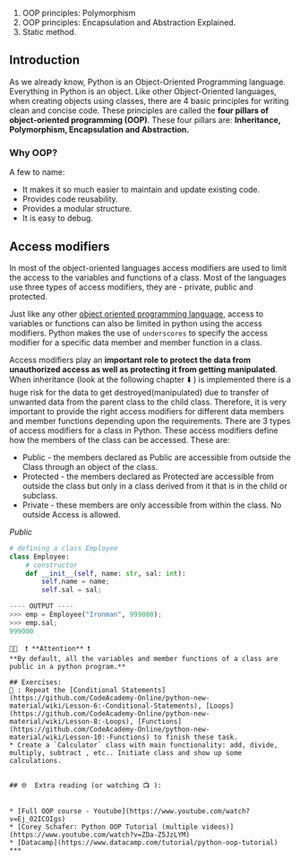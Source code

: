 1. OOP principles: Polymorphism
1. OOP principles: Encapsulation and Abstraction Explained.
1. Static method.

## Introduction 
As we already know, Python is an Object-Oriented Programming language. Everything in Python is an object. Like other Object-Oriented languages, when creating objects using classes, there are 4 basic principles for writing clean and concise code. These principles are called the **four pillars of object-oriented programming (OOP)**. These four pillars are:  **Inheritance, Polymorphism, Encapsulation and Abstraction.** 

### Why OOP?
A few to name:
* It makes it so much easier to maintain and update existing code.
* Provides code reusability.
* Provides a modular structure.
* It is easy to debug.

## Access modifiers
In most of the object-oriented languages access modifiers are used to limit the access to the variables and functions of a class. Most of the languages use three types of access modifiers, they are - private, public and protected.

Just like any other [object oriented programming language](https://en.wikipedia.org/wiki/List_of_object-oriented_programming_languages), access to variables or functions can also be limited in python using the access modifiers. Python makes the use of `underscores` to specify the access modifier for a specific data member and member function in a class.

Access modifiers play an **important role to protect the data from unauthorized access as well as protecting it from getting manipulated**. When inheritance (look at the following chapter ⬇️ ) is implemented there is a huge risk for the data to get destroyed(manipulated) due to transfer of unwanted data from the parent class to the child class. Therefore, it is very important to provide the right access modifiers for different data members and member functions depending upon the requirements.
There are 3 types of access modifiers for a class in Python. These access modifiers define how the members of the class can be accessed. 
These are:

* Public - the members declared as Public are accessible from outside the Class through an object of the class.
* Protected - the members declared as Protected are accessible from outside the class but only in a class derived from it that is in the child or subclass.
* Private - these members are only accessible from within the class. No outside Access is allowed.

_Public_
```python
# defining a class Employee
class Employee:
    # constructor
    def __init__(self, name: str, sal: int):
        self.name = name;
        self.sal = sal;

---- OUTPUT ----
>>> emp = Employee("Ironman", 999000);
>>> emp.sal;
999000
```


```
👨‍🏫  ❗ **Attention** ❗ 
**By default, all the variables and member functions of a class are public in a python program.**

## Exercises: 
🧠 : Repeat the [Conditional Statements](https://github.com/CodeAcademy-Online/python-new-material/wiki/Lesson-6:-Conditional-Statements), [Loops](https://github.com/CodeAcademy-Online/python-new-material/wiki/Lesson-8:-Loops), [Functions](https://github.com/CodeAcademy-Online/python-new-material/wiki/Lesson-10:-Functions) to finish these task.
* Create a `Calculator` class with main functionality: add, divide, multiply, subtract , etc.. Initiate class and show up some calculations.


## 🌐  Extra reading (or watching 📺 ):


* [Full OOP course - Youtube](https://www.youtube.com/watch?v=Ej_02ICOIgs)
* [Corey Schafer: Python OOP Tutorial (multiple videos)](https://www.youtube.com/watch?v=ZDa-Z5JzLYM)
* [Datacamp](https://www.datacamp.com/tutorial/python-oop-tutorial)
***
